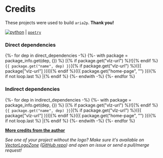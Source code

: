 # Credits
These projects were used to build `aria2p`. **Thank you!**

[![`python`](https://www.vectorlogo.zone/logos/python/python-ar21.svg)](https://www.python.org/) |
[`poetry`](https://poetry.eustace.io/)

### Direct dependencies
{%- for dep in direct_dependencies -%}
{%- with package = package_info.get(dep, {}) %}
[{% if package.get("vlz-url") %}![{% endif %}`{{ package.get("name", dep) }}`]{% if package.get("vlz-url") %}({{ package["vlz-url"] }})]{% endif %}({{ package.get("home-page", "") }}){% if not loop.last %} |{% endif %}
{%- endwith -%}
{%- endfor %}

### Indirect dependencies
{%- for dep in indirect_dependencies -%}
{%- with package = package_info.get(dep, {}) %}
[{% if package.get("vlz-url") %}![{% endif %}`{{ package.get("name", dep) }}`]{% if package.get("vlz-url") %}({{ package["vlz-url"] }})]{% endif %}({{ package.get("home-page", "") }}){% if not loop.last %} |{% endif %}
{%- endwith -%}
{%- endfor %}

**[More credits from the author](http://pawamoy.github.io/credits/)**
 
*See one of your project without the logo? Make sure it's available on [VectorLogoZone](https://www.vectorlogo.zone/)
([GitHub repo](https://github.com/VectorLogoZone/vectorlogozone)) and open an issue or send a pull/merge request!*
